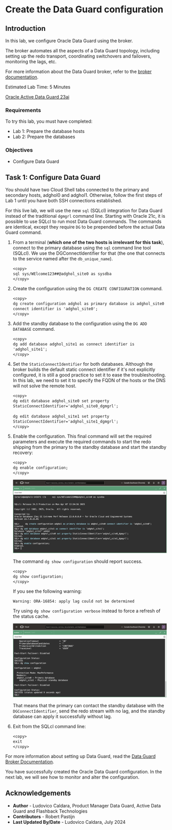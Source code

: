
# Create the Data Guard configuration

## Introduction
In this lab, we configure Oracle Data Guard using the broker.

The broker automates all the aspects of a Data Guard topology, including setting up the redo transport, coordinating switchovers and failovers, monitoring the lags, etc.

For more information about the Data Guard broker, refer to the [broker documentation](https://docs.oracle.com/en/database/oracle/oracle-database/23/dgbkr/oracle-data-guard-broker-concepts.html#GUID-723E5B73-A350-4B2E-AF3C-5EA4EFC83966).

Estimated Lab Time: 5 Minutes

[Oracle Active Data Guard 23ai](videohub:1_eucevsm7)

### Requirements
To try this lab, you must have completed:
* Lab 1: Prepare the database hosts
* Lab 2: Prepare the databases

### Objectives
- Configure Data Guard

## Task 1: Configure Data Guard

You should have two Cloud Shell tabs connected to the primary and secondary hosts, adghol0 and adghol1. Otherwise, follow the first steps of Lab 1 until you have both SSH connections established.

For this live lab, we will use the new `sql` (SQLcl) integration for Data Guard instead of the traditional `dgmgrl` command line. Starting with Oracle 21c, it is possible to use SQLcl to run most Data Guard commands. The commands are identical, except they require `DG` to be prepended before the actual Data Guard command.

1. From a terminal (**which one of the two hosts is irrelevant for this task**), connect to the primary database using the `sql` command line tool (SQLcl). We use the DGConnectIdentifier for that (the one that connects to the service named after the `db_unique_name`).

    ```
    <copy>
    sql sys/WElcome123##@adghol_site0 as sysdba
    </copy>
    ```
  
2. Create the configuration using the `DG CREATE CONFIGURATION` command. 
 
    ```
    <copy>
    dg create configuration adghol as primary database is adghol_site0 connect identifier is 'adghol_site0';
    </copy>
    ```
 
3. Add the standby database to the configuration using the `DG ADD DATABASE` command.

    ```
    <copy>
    dg add database adghol_site1 as connect identifier is 'adghol_site1';
    </copy>
    ```

4. Set the `StaticConnectIdentifier` for both databases.
    Although the broker builds the default static connect identifier if it's not explicitly configured, it is still a good practice to set it to ease the troubleshooting. In this lab, we need to set it to specify the FQDN of the hosts or the DNS will not solve the remote host.

    ```
    <copy>
    dg edit database adghol_site0 set property StaticConnectIdentifier='adghol_site0_dgmgrl';
     
    dg edit database adghol_site1 set property StaticConnectIdentifier='adghol_site1_dgmgrl';
    </copy>
    ```

5. Enable the configuration. This final command will set the required parameters and execute the required commands to start the redo shipping from the primary to the standby database and start the standby recovery:

    ```
    <copy>
    dg enable configuration;
    </copy>
    ```

    ![Steps executed to create and enable the Data Guard configuration](images/create-configuration.png)

    The command `dg show configuration` should report success. 

    ```
    <copy>
    dg show configuration;
    </copy>
    ```
    If you see the following warning:
    ```
    Warning: ORA-16854: apply lag could not be determined
    ```
    Try using `dg show configuration verbose` instead to force a refresh of the status cache.

    ![Show configuration shows a healthy status](images/show-configuration.png)

    That means that the primary can contact the standby database with the `DGConnectIdentifier`, send the redo stream with no lag, and the standby database can apply it successfully without lag.

6. Exit from the SQLcl command line:
    
    ```
    <copy>
    exit
    </copy>
    ```

For more information about setting up Data Guard, read the [Data Guard Broker Documentation](https://docs.oracle.com/en/database/oracle/oracle-database/23/dgbkr/examples-using-data-guard-broker-DGMGRL-utility.html#GUID-D9018A5C-8C7A-4F6C-A7D3-B14E5AF7D4BC).

You have successfully created the Oracle Data Guard configuration. In the next lab, we will see how to monitor and alter the configuration.

## Acknowledgements

- **Author** - Ludovico Caldara, Product Manager Data Guard, Active Data Guard and Flashback Technologies
- **Contributors** - Robert Pastijn
- **Last Updated By/Date** -  Ludovico Caldara, July 2024
